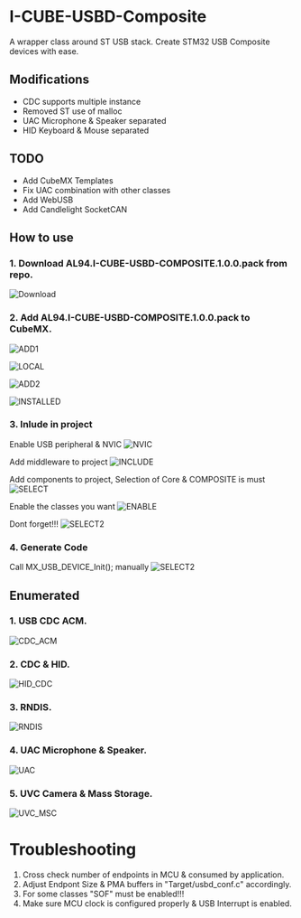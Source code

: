 # I-CUBE-USBD-Composite
A wrapper class around ST USB stack.
Create STM32 USB Composite devices with ease.
## Modifications
* CDC supports multiple instance
* Removed ST use of malloc
* UAC Microphone & Speaker separated
* HID Keyboard & Mouse separated

## TODO
* Add CubeMX Templates
* Fix UAC combination with other classes
* Add WebUSB
* Add Candlelight SocketCAN

## How to use
### 1. Download AL94.I-CUBE-USBD-COMPOSITE.1.0.0.pack from repo.
![Download](pics/USE/1.Download.PNG)

### 2. Add AL94.I-CUBE-USBD-COMPOSITE.1.0.0.pack to CubeMX.
![ADD1](pics/USE/2.ADD1.png)

![LOCAL](pics/USE/3.LOCAL.png)

![ADD2](pics/USE/4.ADD2.png)

![INSTALLED](pics/USE/5.installed.png)

### 3. Inlude in project
Enable USB peripheral & NVIC
![NVIC](pics/USE/6.NVIC.png)

Add middleware to project
![INCLUDE](pics/USE/7.INCLUDE.png)

Add components to project, Selection of Core & COMPOSITE is must
![SELECT](pics/USE/8.SELECT.png)

Enable the classes you want
![ENABLE](pics/USE/9.ENABLE.png)

Dont forget!!!
![SELECT2](pics/USE/10.SELECT2.png)

### 4. Generate Code
Call MX_USB_DEVICE_Init(); manually
![SELECT2](pics/USE/11.CALL.png)


## Enumerated
### 1. USB CDC ACM.
![CDC_ACM](pics/ENUM/CDC_ACM.PNG)

### 2. CDC & HID.
![HID_CDC](pics/ENUM/HID_CDC.PNG)

### 3. RNDIS.
![RNDIS](pics/ENUM/RNDIS.PNG)

### 4. UAC Microphone & Speaker.
![UAC](pics/ENUM/UAC.PNG)

### 5. UVC Camera & Mass Storage.
![UVC_MSC](pics/ENUM/UVC_MSC.PNG)

# Troubleshooting
1. Cross check number of endpoints in MCU & consumed by application.
2. Adjust Endpont Size & PMA buffers in "Target/usbd_conf.c" accordingly.
3. For some classes "SOF" must be enabled!!!
4. Make sure MCU clock is configured properly & USB Interrupt is enabled.
